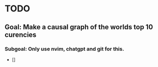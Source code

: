 # TODO

## Goal: Make a causal graph of the worlds top 10 curencies
### Subgoal: Only use nvim, chatgpt and git for this. 
* [] 
